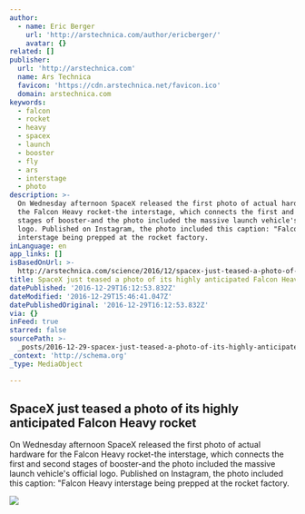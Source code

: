 ```yaml
---
author:
  - name: Eric Berger
    url: 'http://arstechnica.com/author/ericberger/'
    avatar: {}
related: []
publisher:
  url: 'http://arstechnica.com'
  name: Ars Technica
  favicon: 'https://cdn.arstechnica.net/favicon.ico'
  domain: arstechnica.com
keywords:
  - falcon
  - rocket
  - heavy
  - spacex
  - launch
  - booster
  - fly
  - ars
  - interstage
  - photo
description: >-
  On Wednesday afternoon SpaceX released the first photo of actual hardware for
  the Falcon Heavy rocket-the interstage, which connects the first and second
  stages of booster-and the photo included the massive launch vehicle's official
  logo. Published on Instagram, the photo included this caption: "Falcon Heavy
  interstage being prepped at the rocket factory.
inLanguage: en
app_links: []
isBasedOnUrl: >-
  http://arstechnica.com/science/2016/12/spacex-just-teased-a-photo-of-its-highly-anticipated-falcon-heavy-rocket/
title: SpaceX just teased a photo of its highly anticipated Falcon Heavy rocket
datePublished: '2016-12-29T16:12:53.832Z'
dateModified: '2016-12-29T15:46:41.047Z'
datePublishedOriginal: '2016-12-29T16:12:53.832Z'
via: {}
inFeed: true
starred: false
sourcePath: >-
  _posts/2016-12-29-spacex-just-teased-a-photo-of-its-highly-anticipated-falcon.md
_context: 'http://schema.org'
_type: MediaObject

---
```

<article style=""><h1>SpaceX just teased a photo of its highly anticipated Falcon Heavy rocket</h1><p>On Wednesday afternoon SpaceX released the first photo of actual hardware for the Falcon Heavy rocket-the interstage, which connects the first and second stages of booster-and the photo included the massive launch vehicle's official logo. Published on Instagram, the photo included this caption: "Falcon Heavy interstage being prepped at the rocket factory.</p><img src="https://cdn.arstechnica.net/wp-content/uploads/2016/12/FH1-760x380.jpg" /></article>